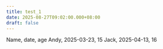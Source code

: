 ```yaml
---
title: test_1
date: 2025-08-27T09:02:00.000+08:00
draft: false
---
```

<csv-table>
Name, date, age
Andy, 2025-03-23, 15
Jack, 2025-04-13, 16
</csv-table>
